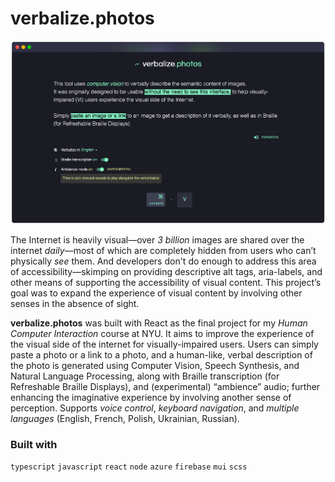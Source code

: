 # verbalize.photos

![verbalize-photos-screenshot](/assets/verbalize-photos-ss.png)

The Internet is heavily visual—over _3 billion_ images are shared over the internet _daily_—most of which are completely hidden from users who can’t physically _see_ them. And developers don't do enough to address this area of accessibility—skimping on providing descriptive alt tags, aria-labels, and other means of supporting the accessibility of visual content. This project’s goal was to expand the experience of visual content by involving other senses in the absence of sight.

**verbalize.photos** was built with React as the final project for my _Human Computer Interaction_ course at NYU. It aims to improve the experience of the visual side of the internet for visually-impaired users. Users can simply paste a photo or a link to a photo, and a human-like, verbal description of the photo is generated using Computer Vision, Speech Synthesis, and Natural Language Processing, along with Braille transcription (for Refreshable Braille Displays), and (experimental) “ambience” audio; further enhancing the imaginative experience by involving another sense of perception. Supports _voice control_, _keyboard navigation_, and _multiple languages_ (English, French, Polish, Ukrainian, Russian).

### Built with

`typescript` `javascript` `react` `node` `azure` `firebase` `mui` `scss`

